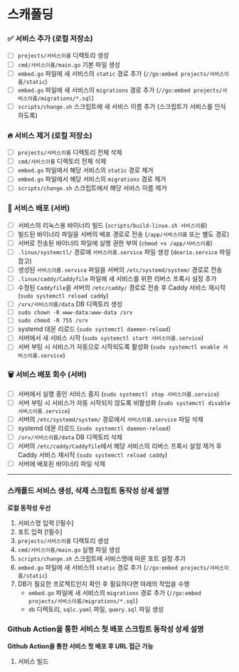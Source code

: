 # 스캐폴딩

### ✅ 서비스 추가 (로컬 저장소)

- [ ] `projects/서비스이름` 디렉토리 생성
- [ ] `cmd/서비스이름/main.go` 기본 파일 생성
- [ ] `embed.go` 파일에 새 서비스의 `static` 경로 추가 (`//go:embed projects/서비스이름/static`)
- [ ] `embed.go` 파일에 새 서비스의 `migrations` 경로 추가 (`//go:embed projects/서비스이름/migrations/*.sql`)
- [ ] `scripts/change.sh` 스크립트에 새 서비스 이름 추가 (스크립트가 서비스를 인식하도록)

### 🔥 서비스 제거 (로컬 저장소)

- [ ] `projects/서비스이름` 디렉토리 전체 삭제
- [ ] `cmd/서비스이름` 디렉토리 전체 삭제
- [ ] `embed.go` 파일에서 해당 서비스의 `static` 경로 제거
- [ ] `embed.go` 파일에서 해당 서비스의 `migrations` 경로 제거
- [ ] `scripts/change.sh` 스크립트에서 해당 서비스 이름 제거

### 🚀 서비스 배포 (서버)

- [ ] 서비스의 리눅스용 바이너리 빌드 (`scripts/build-linux.sh 서비스이름`)
- [ ] 빌드된 바이너리 파일을 서버의 배포 경로로 전송 (`/app/서비스이름` 또는 별도 경로)
- [ ] 서버로 전송된 바이너리 파일에 실행 권한 부여 (`chmod +x /app/서비스이름`)
- [ ] `.linux/systemctl/` 경로에 `서비스이름.service` 파일 생성 (`deario.service` 파일 참고)
- [ ] 생성된 `서비스이름.service` 파일을 서버의 `/etc/systemd/system/` 경로로 전송
- [ ] `.linux/caddy/Caddyfile` 파일에 새 서비스를 위한 리버스 프록시 설정 추가
- [ ] 수정된 `Caddyfile`을 서버의 `/etc/caddy/` 경로로 전송 후 Caddy 서비스 재시작 (`sudo systemctl reload caddy`)
- [ ] `/srv/서비스이름/data` DB 디렉토리 생성
- [ ] `sudo chown -R www-data:www-data /srv`
- [ ] `sudo chmod -R 755 /srv`
- [ ] systemd 데몬 리로드 (`sudo systemctl daemon-reload`)
- [ ] 서버에서 새 서비스 시작 (`sudo systemctl start 서비스이름.service`)
- [ ] 서버 부팅 시 서비스가 자동으로 시작되도록 활성화 (`sudo systemctl enable 서비스이름.service`)

### 🗑️ 서비스 배포 회수 (서버)

- [ ] 서버에서 실행 중인 서비스 중지 (`sudo systemctl stop 서비스이름.service`)
- [ ] 서버 부팅 시 서비스가 자동 시작되지 않도록 비활성화 (`sudo systemctl disable 서비스이름.service`)
- [ ] 서버의 `/etc/systemd/system/` 경로에서 `서비스이름.service` 파일 삭제
- [ ] systemd 데몬 리로드 (`sudo systemctl daemon-reload`)
- [ ] `/srv/서비스이름/data` DB 디렉토리 삭제
- [ ] 서버의 `/etc/caddy/Caddyfile`에서 해당 서비스의 리버스 프록시 설정 제거 후 Caddy 서비스 재시작 (`sudo systemctl reload caddy`)
- [ ] 서버에 배포된 바이너리 파일 삭제

---

### 스캐폴드 서비스 생성, 삭제 스크립트 동작성 상세 설명

**로컬 동작성 우선**

1. 서비스명 입력 [!필수]
2. 포트 입력 [!필수]
3. `projects/서비스이름` 디렉토리 생성
4. `cmd/서비스이름/main.go` 실행 파일 생성
5. `scripts/change.sh` 스크립트에 서비스명에 따른 포트 설정 추가
6. `embed.go` 파일에 새 서비스의 `static` 경로 추가 (`//go:embed projects/서비스이름/static`)
7. DB가 필요한 프로젝트인지 확인 후 필요하다면 아래의 작업을 수행
   - `embed.go` 파일에 새 서비스의 `migrations` 경로 추가 (`//go:embed projects/서비스이름/migrations/*.sql`)
   - `db` 디렉토리, `sqlc.yaml` 파일, `query.sql` 파일 생성

### Github Action을 통한 서비스 첫 배포 스크립트 동작성 상세 설명

**Github Action을 통한 서비스 첫 배포 후 URL 접근 가능**

1. 서비스 빌드
